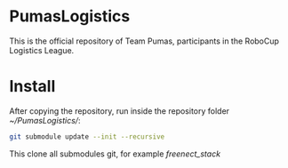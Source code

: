 # PumasLogistics
This is the official repository of Team Pumas, participants in the RoboCup Logistics League.

# Install
After copying the repository, run inside the repository folder _~/PumasLogistics/_:
```bash
git submodule update --init --recursive
```
This clone all submodules git, for example _freenect_stack_

